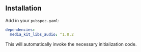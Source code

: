 ## Installation

Add in your `pubspec.yaml`:

```yaml
dependencies:
  media_kit_libs_audio: ^1.0.2
```

This will automatically invoke the necessary initialization code.
